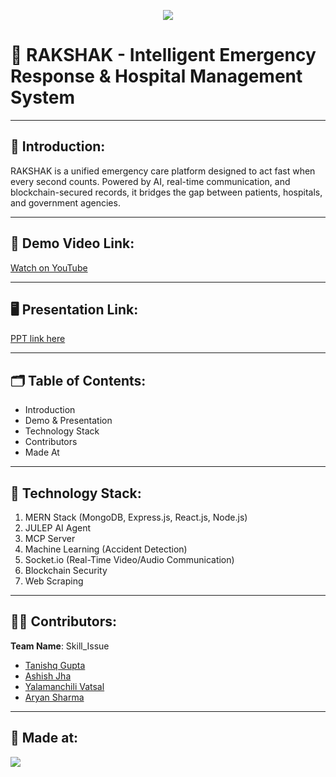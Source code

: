 <p align="center">
  <img src="https://postimage.me/images/2025/04/19/built-at-hack36.png"/>
</p>

# 🚨 RAKSHAK - Intelligent Emergency Response & Hospital Management System

---

## 🧭 Introduction:
RAKSHAK is a unified emergency care platform designed to act fast when every second counts. Powered by AI, real-time communication, and blockchain-secured records, it bridges the gap between patients, hospitals, and government agencies.

---

## 🎥 Demo Video Link:
[Watch on YouTube](https://youtu.be/dQw4w9WgXcQ)

---

## 🖥 Presentation Link:
[PPT link here](https://docs.google.com/presentation/d/1QzrS343LTiy1n5ciA5V6mPJntBJTBVLSHBSJ2gxz52o/edit?usp=sharing
)

---

## 🗂 Table of Contents:
- Introduction
- Demo & Presentation
- Technology Stack
- Contributors
- Made At

---

## 🧪 Technology Stack:
1. MERN Stack (MongoDB, Express.js, React.js, Node.js)  
2. JULEP AI Agent  
3. MCP Server  
4. Machine Learning (Accident Detection)  
5. Socket.io (Real-Time Video/Audio Communication)  
6. Blockchain Security  
7. Web Scraping  

---

## 👨‍💻 Contributors:
**Team Name**: Skill_Issue

- [Tanishq Gupta](https://github.com/StormShadow26)
- [Ashish Jha](https://github.com/ashishjha20)
- [Yalamanchili Vatsal](https://github.com/YVATSAL)
- [Aryan Sharma](https://github.com/1aryansharma1)

---

## 🏁 Made at:
<p align="left">
  <img src="https://postimage.me/images/2025/04/19/built-at-hack36.png" />
</p>
